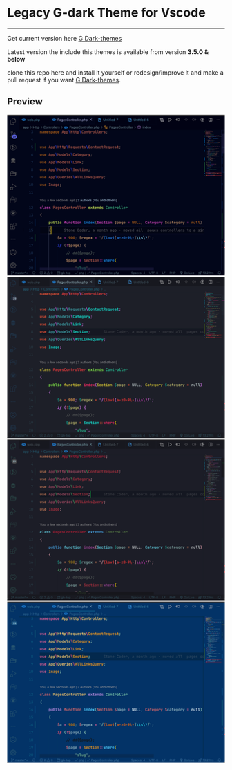 # Legacy G-dark Theme for Vscode 

---

Get current version here [G Dark-themes](https://marketplace.visualstudio.com/items?itemName=StoneC0der.g-dark-theme, "G Dark-theme")

Latest version the include this themes is available from version **3.5.0 & below**

clone this repo here and install it yourself or redesign/improve it and make a pull request if you want [G Dark-themes](https://github.com/stonec0der/g-dark-theme).

## Preview

![preview_1](/images/preview_1.png)
![preview_2](/images/preview_2.png)
![preview_3](/images/preview_3.png)
![preview_4](/images/preview_4.png)
